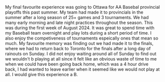 My final favourite experience was going to Ottawa for AA Basebal provincial playoffs this past summer. My team had made it to provincials in the summer after a long season of 25+ games and 3 tournaments. We had many early morning and late night practices throughout the season. This was during the first week of August 2024. It was great to spend time with my Baseball team overnight and play lots during a short period of time. I also enjoy the competiveness of tournaments espeically ones that mean so much. My favourite memory was finding out we had made it to the finals, where we had to return back to Toronto for the finals after a long day of rainouts on Sunday. I did not enjoy waiting around all of Sunday to find out we wouldn't b playing at all since it felt like an obvious waste of time to me when we could have been going back home, which was a 4 hour drive back, I had wanted to leave earlier when it seemed like we would not play at all. I would give this experience a B. 